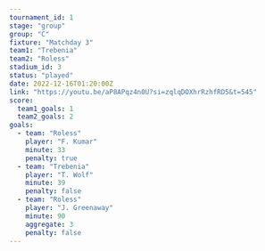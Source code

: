 ```yaml
---
tournament_id: 1
stage: "group"
group: "C"
fixture: "Matchday 3"
team1: "Trebenia"
team2: "Roless"
stadium_id: 3
status: "played"
date: 2022-12-16T01:20:00Z
link: "https://youtu.be/aP8APqz4n0U?si=zqlqDOXhrRzhfRD5&t=545"
score:
  team1_goals: 1
  team2_goals: 2
goals:
  - team: "Roless"
    player: "F. Kumar"
    minute: 33
    penalty: true
  - team: "Trebenia"
    player: "T. Wolf"
    minute: 39
    penalty: false
  - team: "Roless"
    player: "J. Greenaway"
    minute: 90
    aggregate: 3
    penalty: false
---
```

